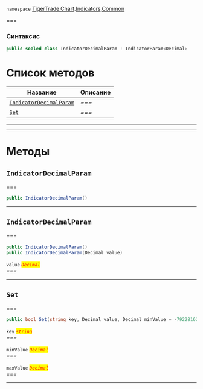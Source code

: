 
`namespace` [TigerTrade.Chart](../../../TigerTrade.Chart.md).[Indicators](../../../TigerTrade.Chart/Indicators.md).[Common](../../../TigerTrade.Chart/Indicators/Common.md)


===

### Синтаксис
```csharp
public sealed class IndicatorDecimalParam : IndicatorParam<Decimal>
```


# Список методов
| Название | Описание |
| --- | --- |
| [`IndicatorDecimalParam`](#method-indicatordecimalparam) | *===* |
| [`Set`](#method-set) | *===* |





***  
***  
# Методы

## `IndicatorDecimalParam`<a href="method-indicatordecimalparam" id="method-indicatordecimalparam"></a>
===
```csharp
public IndicatorDecimalParam()
```

***  

## `IndicatorDecimalParam`<a href="method-indicatordecimalparam" id="method-indicatordecimalparam"></a>
===
```csharp
public IndicatorDecimalParam()
public IndicatorDecimalParam(Decimal value)
```

`value` <mark style="color:red;">*`Decimal`*</mark>  
 *===*  


***  

## `Set`<a href="method-set" id="method-set"></a>
===
```csharp
public bool Set(string key, Decimal value, Decimal minValue = -79228162514264337593543950335M, Decimal maxValue = 79228162514264337593543950335M)
```
`key` <mark style="color:red;">*`string`*</mark>  
 *===*  

`minValue` <mark style="color:red;">*`Decimal`*</mark>  
 *===*  

`maxValue` <mark style="color:red;">*`Decimal`*</mark>  
 *===*  


***  

